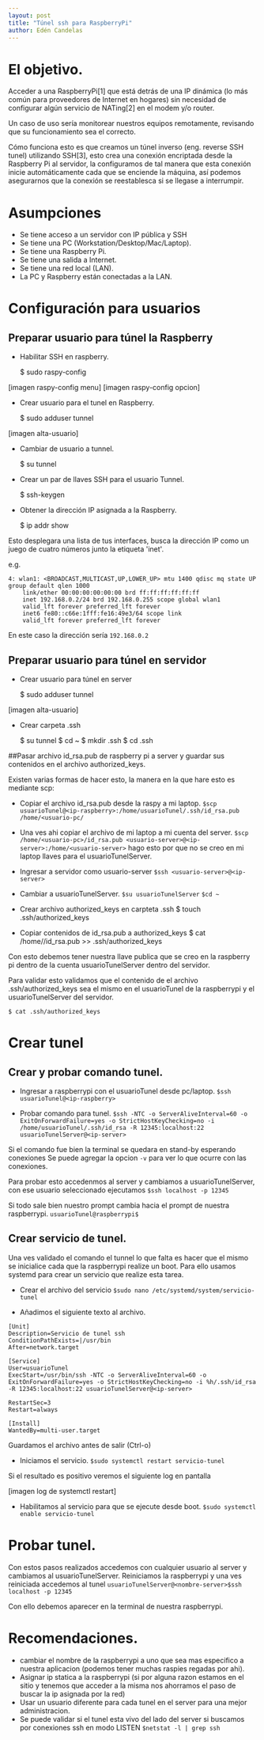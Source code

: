 ```yaml
---
layout: post
title: "Túnel ssh para RaspberryPi"
author: Edén Candelas
---
```


# El objetivo.

Acceder a una RaspberryPi[1] que está detrás de una IP dinámica (lo más
común para proveedores de Internet en hogares) sin necesidad de configurar
algún servicio de NATing[2] en el modem y/o router.

Un caso de uso sería monitorear nuestros equipos remotamente, revisando que
su funcionamiento sea el correcto.

Cómo funciona esto es que creamos un túnel inverso (eng. reverse SSH tunel)
utilizando SSH[3], esto crea una conexión encriptada desde la Raspberry Pi
al servidor, la configuramos de tal manera que esta conexión inicie
automáticamente cada que se enciende la máquina, así podemos asegurarnos
que la conexión se reestablesca si se llegase a interrumpir.


# Asumpciones

* Se tiene acceso a un servidor con IP pública y SSH
* Se tiene una PC (Workstation/Desktop/Mac/Laptop).
* Se tiene una Raspberry Pi.
* Se tiene una salida a Internet.
* Se tiene una red local (LAN).
* La PC y Raspberry están conectadas a la LAN.

# Configuración para usuarios
## Preparar usuario para túnel la Raspberry

* Habilitar SSH en raspberry.

	$ sudo raspy-config

[imagen raspy-config menu]
[imagen raspy-config opcion]

* Crear usuario para el tunel en Raspberry.

	$ sudo adduser tunnel

[imagen alta-usuario]

* Cambiar de usuario a tunnel.

	$ su tunnel

* Crear un par de llaves SSH para el usuario Tunnel.

	$ ssh-keygen

* Obtener la dirección IP asignada a la Raspberry.

	$ ip addr show

Esto desplegara una lista de tus interfaces, busca la dirección IP
como un juego de cuatro números junto la etiqueta 'inet'.

e.g.

	4: wlan1: <BROADCAST,MULTICAST,UP,LOWER_UP> mtu 1400 qdisc mq state UP group default qlen 1000
	    link/ether 00:00:00:00:00:00 brd ff:ff:ff:ff:ff:ff
	    inet 192.168.0.2/24 brd 192.168.0.255 scope global wlan1
	    valid_lft forever preferred_lft forever
	    inet6 fe80::c66e:1fff:fe16:49e3/64 scope link
	    valid_lft forever preferred_lft forever

En este caso la dirección sería `192.168.0.2`

## Preparar usuario para túnel en servidor

* Crear usuario para túnel en server

	$ sudo adduser tunnel

[imagen alta-usuario]

* Crear carpeta .ssh

	$ su tunnel
	$ cd ~
	$ mkdir .ssh
	$ cd .ssh

##Pasar archivo id_rsa.pub de raspberry pi a server y guardar sus contenidos en el archivo authorized_keys.

Existen varias formas de hacer esto, la manera en la que hare esto es mediante scp:

* Copiar el archivo id_rsa.pub desde la raspy a mi laptop.
`$scp usuarioTunel@<ip-raspberry>:/home/usuarioTunel/.ssh/id_rsa.pub /home/<usuario-pc/`

* Una ves ahi copiar el archivo de mi laptop a mi cuenta del server.
`$scp /home/<usuario-pc>/id_rsa.pub <usuario-server>@<ip-server>:/home/<usuario-server>`
 hago esto por que no se creo en mi laptop llaves para el usuarioTunelServer.

* Ingresar a servidor como usuario-server
`$ssh <usuario-server>@<ip-server>`

* Cambiar a usuarioTunelServer.
`$su usuarioTunelServer`
`$cd ~`


* Crear archivo authorized_keys en carpteta .ssh
	$ touch .ssh/authorized_keys

* Copiar contenidos de id_rsa.pub a authorized_keys
	$ cat /home/<usuario-server>/id_rsa.pub >> .ssh/authorized_keys

Con esto debemos tener nuestra llave publica que se creo en la raspberry pi dentro de
la cuenta usuarioTunelServer dentro del servidor.

Para validar esto validamos que el contenido de el archivo .ssh/authorized_keys sea el mismo
en el usuarioTunel de la raspberrypi y el usuarioTunelServer del servidor.

	$ cat .ssh/authorized_keys

# Crear tunel
## Crear y probar comando tunel.

* Ingresar a raspberrypi con el usuarioTunel desde pc/laptop.
`$ssh usuarioTunel@<ip-raspberry>`

* Probar comando para tunel.
`$ssh -NTC -o ServerAliveInterval=60 -o ExitOnForwardFailure=yes -o StrictHostKeyChecking=no -i /home/usuarioTunel/.ssh/id_rsa -R 12345:localhost:22 usuarioTunelServer@<ip-server>`

Si el comando fue bien la terminal se quedara en stand-by esperando conexiones
Se puede agregar la opcion `-v` para ver lo que ocurre con las conexiones.

Para probar esto accedenmos al server y cambiamos a usuarioTunelServer, con ese usuario
seleccionado ejecutamos
`$ssh localhost -p 12345`

Si todo sale bien nuestro prompt cambia hacia el prompt de nuestra raspberrypi.
`usuarioTunel@raspberrypi$`

## Crear servicio de tunel.

Una ves validado el comando el tunnel lo que falta es hacer que el mismo se inicialice
cada que la raspberrypi realize un boot. Para ello usamos systemd para crear un servicio
que realize esta tarea.

* Crear el archivo del servicio
`$sudo nano /etc/systemd/system/servicio-tunel`

* Añadimos el siguiente texto al archivo.
```
[Unit]
Description=Servicio de tunel ssh
ConditionPathExists=|/usr/bin
After=network.target

[Service]
User=usuarioTunel
ExecStart=/usr/bin/ssh -NTC -o ServerAliveInterval=60 -o ExitOnForwardFailure=yes -o StrictHostKeyChecking=no -i %h/.ssh/id_rsa -R 12345:localhost:22 usuarioTunelServer@<ip-server>

RestartSec=3
Restart=always

[Install]
WantedBy=multi-user.target
```
Guardamos el archivo antes de salir (Ctrl-o)

* Iniciamos el servicio.
`$sudo systemctl restart servicio-tunel`

Si el resultado es positivo veremos el siguiente log en pantalla

[imagen log de systemctl restart]

* Habilitamos al servicio para que se ejecute desde boot.
`$sudo systemctl enable servicio-tunel`

# Probar tunel.

Con estos pasos realizados accedemos con cualquier usuario al server y cambiamos
al usuarioTunelServer.
Reiniciamos la raspberrypi y una ves reiniciada accedemos al tunel
`usuarioTunelServer@<nombre-server>$ssh localhost -p 12345`

Con ello debemos aparecer en la terminal de nuestra raspberrypi.


# Recomendaciones.
* cambiar el nombre de la raspberrypi a uno que sea mas especifico a nuestra aplicacion
(podemos tener muchas raspies regadas por ahi).
* Asignar ip statica a la raspberrypi (si por alguna razon estamos en el sitio y tenemos
que acceder a la misma nos ahorramos el paso de buscar la ip asignada por la red)
* Usar un usuario diferente para cada tunel en el server para una mejor administracion.
* Se puede validar si el tunel esta vivo del lado del server si buscamos por conexiones
ssh en modo LISTEN
`$netstat -l | grep ssh`
